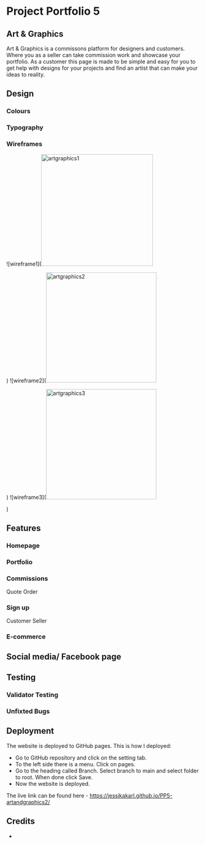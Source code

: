 # Project Portfolio 5
## Art & Graphics 
Art & Graphics is a commissons platform for designers and customers. Where you as a seller can take commission work and showcase your portfolio. As a customer this page is made to be simple and easy for you to get help with designs for your projects and find an artist that can make your ideas to reality. 
## Design 
### Colours 

### Typography

### Wireframes
![wireframe1](<img width="292" alt="artgraphics1" src="https://github.com/user-attachments/assets/746673ea-f06c-4180-a6a2-b6c029b98d48">

)
![wireframe2](<img width="288" alt="artgraphics2" src="https://github.com/user-attachments/assets/f72e5168-4fa7-4ade-a61d-766f8decb91e">

)
![wireframe3](<img width="288" alt="artgraphics3" src="https://github.com/user-attachments/assets/74a10c33-c5f9-4b9d-8b43-476e3eb958fd">

)


## Features
### Homepage  
### Portfolio 
### Commissions 
Quote 
Order 
### Sign up
Customer 
Seller 
### E-commerce
## Social media/ Facebook page 
## Testing 
### Validator Testing 
### Unfixted Bugs 
## Deployment 
The website is deployed to GitHub pages. This is how I deployed:

- Go to GitHub repository and click on the setting tab.
- To the left side there is a menu. Click on pages.
- Go to the heading called Branch. Select branch to main and select folder to root. When done click Save.
- Now the website is deployed.

The live link can be found here - https://jessikakarl.github.io/PP5-artandgraphics2/

## Credits 
*

